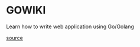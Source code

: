 # GOWIKI
[link1]: https://golang.org/doc/articles/wiki

Learn how to write web application using Go/Golang

[source][link1]
